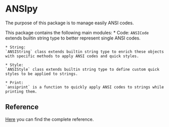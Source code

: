 # ANSIpy
The purpose of this package is to manage easily ANSI codes.

This package contains the following main modules:
    * Code:
    `ANSICode` extends builtin string type to better represent single ANSI codes.
    
    * String:
    `ANSIString` class extends builtin string type to enrich these objects with specific methods to apply ANSI codes and quick styles.
    
    * Style:
    `ANSIStyle` class extends builtin string type to define custom quick styles to be applied to strings.
    
    * Print:
    `ansiprint` is a function to quickly apply ANSI codes to strings while printing them.

## Reference
[Here](docs/build/markdown/index.md) you can find the complete reference.
